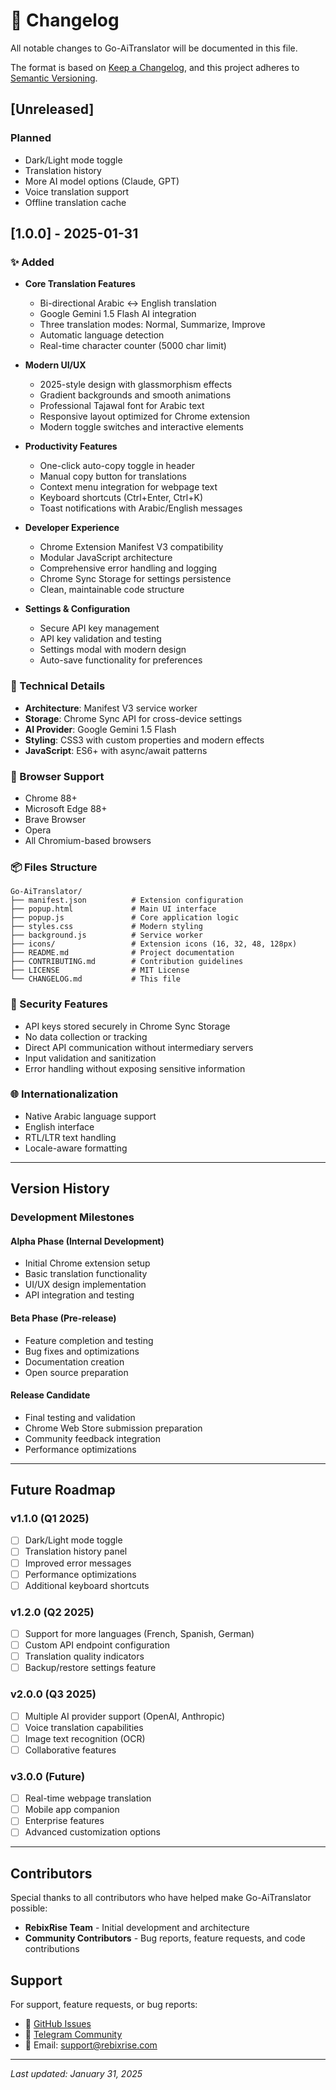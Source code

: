 # 📝 Changelog

All notable changes to Go-AiTranslator will be documented in this file.

The format is based on [Keep a Changelog](https://keepachangelog.com/en/1.0.0/),
and this project adheres to [Semantic Versioning](https://semver.org/spec/v2.0.0.html).

## [Unreleased]

### Planned
- Dark/Light mode toggle
- Translation history
- More AI model options (Claude, GPT)
- Voice translation support
- Offline translation cache

## [1.0.0] - 2025-01-31

### ✨ Added
- **Core Translation Features**
  - Bi-directional Arabic ↔ English translation
  - Google Gemini 1.5 Flash AI integration
  - Three translation modes: Normal, Summarize, Improve
  - Automatic language detection
  - Real-time character counter (5000 char limit)

- **Modern UI/UX**
  - 2025-style design with glassmorphism effects
  - Gradient backgrounds and smooth animations
  - Professional Tajawal font for Arabic text
  - Responsive layout optimized for Chrome extension
  - Modern toggle switches and interactive elements

- **Productivity Features**
  - One-click auto-copy toggle in header
  - Manual copy button for translations
  - Context menu integration for webpage text
  - Keyboard shortcuts (Ctrl+Enter, Ctrl+K)
  - Toast notifications with Arabic/English messages

- **Developer Experience**
  - Chrome Extension Manifest V3 compatibility
  - Modular JavaScript architecture
  - Comprehensive error handling and logging
  - Chrome Sync Storage for settings persistence
  - Clean, maintainable code structure

- **Settings & Configuration**
  - Secure API key management
  - API key validation and testing
  - Settings modal with modern design
  - Auto-save functionality for preferences

### 🔧 Technical Details
- **Architecture**: Manifest V3 service worker
- **Storage**: Chrome Sync API for cross-device settings
- **AI Provider**: Google Gemini 1.5 Flash
- **Styling**: CSS3 with custom properties and modern effects
- **JavaScript**: ES6+ with async/await patterns

### 🎯 Browser Support
- Chrome 88+
- Microsoft Edge 88+
- Brave Browser
- Opera
- All Chromium-based browsers

### 📦 Files Structure
```
Go-AiTranslator/
├── manifest.json          # Extension configuration
├── popup.html             # Main UI interface
├── popup.js               # Core application logic
├── styles.css             # Modern styling
├── background.js          # Service worker
├── icons/                 # Extension icons (16, 32, 48, 128px)
├── README.md              # Project documentation
├── CONTRIBUTING.md        # Contribution guidelines
├── LICENSE                # MIT License
└── CHANGELOG.md           # This file
```

### 🔐 Security Features
- API keys stored securely in Chrome Sync Storage
- No data collection or tracking
- Direct API communication without intermediary servers
- Input validation and sanitization
- Error handling without exposing sensitive information

### 🌐 Internationalization
- Native Arabic language support
- English interface
- RTL/LTR text handling
- Locale-aware formatting

---

## Version History

### Development Milestones

#### Alpha Phase (Internal Development)
- Initial Chrome extension setup
- Basic translation functionality
- UI/UX design implementation
- API integration and testing

#### Beta Phase (Pre-release)
- Feature completion and testing
- Bug fixes and optimizations
- Documentation creation
- Open source preparation

#### Release Candidate
- Final testing and validation
- Chrome Web Store submission preparation
- Community feedback integration
- Performance optimizations

---

## Future Roadmap

### v1.1.0 (Q1 2025)
- [ ] Dark/Light mode toggle
- [ ] Translation history panel
- [ ] Improved error messages
- [ ] Performance optimizations
- [ ] Additional keyboard shortcuts

### v1.2.0 (Q2 2025)
- [ ] Support for more languages (French, Spanish, German)
- [ ] Custom API endpoint configuration
- [ ] Translation quality indicators
- [ ] Backup/restore settings feature

### v2.0.0 (Q3 2025)
- [ ] Multiple AI provider support (OpenAI, Anthropic)
- [ ] Voice translation capabilities
- [ ] Image text recognition (OCR)
- [ ] Collaborative features

### v3.0.0 (Future)
- [ ] Real-time webpage translation
- [ ] Mobile app companion
- [ ] Enterprise features
- [ ] Advanced customization options

---

## Contributors

Special thanks to all contributors who have helped make Go-AiTranslator possible:

- **RebixRise Team** - Initial development and architecture
- **Community Contributors** - Bug reports, feature requests, and code contributions

## Support

For support, feature requests, or bug reports:
- 🐛 [GitHub Issues](https://github.com/RebixRise/Go-AiTranslator/issues)
- 💬 [Telegram Community](https://t.me/RebixRise)
- 📧 Email: support@rebixrise.com

---

*Last updated: January 31, 2025* 